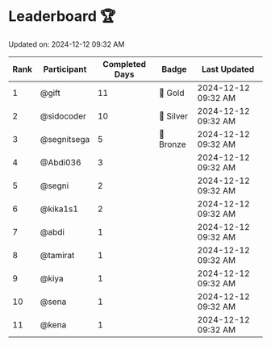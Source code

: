 # Leaderboard 🏆

Updated on: 2024-12-12 09:32 AM

| Rank | Participant       | Completed Days | Badge      | Last Updated         |
|------|-------------------|----------------|------------|----------------------|
| 1    | @gift             | 11             | 🏅 Gold     | 2024-12-12 09:32 AM |
| 2    | @sidocoder        | 10             | 🥈 Silver   | 2024-12-12 09:32 AM |
| 3    | @segnitsega       | 5              | 🥉 Bronze   | 2024-12-12 09:32 AM |
| 4    | @Abdi036          | 3              |            | 2024-12-12 09:32 AM |
| 5    | @segni            | 2              |            | 2024-12-12 09:32 AM |
| 6    | @kika1s1          | 2              |            | 2024-12-12 09:32 AM |
| 7    | @abdi             | 1              |            | 2024-12-12 09:32 AM |
| 8    | @tamirat          | 1              |            | 2024-12-12 09:32 AM |
| 9    | @kiya             | 1              |            | 2024-12-12 09:32 AM |
| 10   | @sena             | 1              |            | 2024-12-12 09:32 AM |
| 11   | @kena             | 1              |            | 2024-12-12 09:32 AM |
